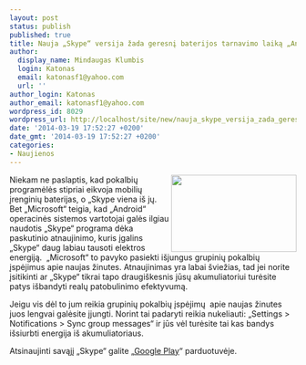 ```yaml
---
layout: post
status: publish
published: true
title: Nauja „Skype“ versija žada geresnį baterijos tarnavimo laiką „Android“ įrenginiams
author:
  display_name: Mindaugas Klumbis
  login: Katonas
  email: katonasf1@yahoo.com
  url: ''
author_login: Katonas
author_email: katonasf1@yahoo.com
wordpress_id: 8029
wordpress_url: http://localhost/site/new/nauja_skype_versija_zada_geresni_baterijos_tarnavimo_laika_android_irenginiams/
date: '2014-03-19 17:52:27 +0200'
date_gmt: '2014-03-19 17:52:27 +0200'
categories:
- Naujienos
---
```

<p>
	<a href="http://technews.lt/userfiles/Skype-for-Android.jpg"><img alt="" src="http://technews.lt/userfiles/Skype-for-Android.jpg" style="width: 220px; height: 135px; float: right;" /></a>Niekam ne paslaptis, kad pokalbių programėlės stipriai eikvoja mobilių įrenginių baterijas, o &bdquo;Skype viena i&scaron; jų. Bet &bdquo;Microsoft&ldquo; teigia, kad &bdquo;Android&ldquo; operacinės sistemos vartotojai galės ilgiau naudotis &bdquo;Skype&ldquo; programa dėka paskutinio atnaujinimo, kuris įgalins &bdquo;Skype&ldquo; daug labiau tausoti elektros energiją. &nbsp;&bdquo;Microsoft&ldquo; to pavyko pasiekti i&scaron;jungus grupinių pokalbių įspėjimus apie naujas žinutes. Atnaujinimas yra labai &scaron;viežias, tad jei norite įsitikinti ar &bdquo;Skype&ldquo; tikrai tapo draugi&scaron;kesnis jūsų akumuliatoriui turėsite patys i&scaron;bandyti realų patobulinimo efektyvumą.</p>
<p>
	Jeigu vis dėl to jum reikia grupinių pokalbių įspėjimų &nbsp;apie naujas žinutes juos lengvai galėsite įjungti. Norint tai padaryti reikia nukeliauti: &bdquo;Settings &gt; Notifications &gt; Sync group messages&ldquo; ir jūs vėl turėsite tai kas bandys i&scaron;siurbti energija i&scaron; akumuliatoriaus.</p>
<p>
	Atsinaujinti savąjį &bdquo;Skype&ldquo; galite &bdquo;<u><a href="https://play.google.com/store/apps/details?id=com.skype.raider">Google Play</a></u>&ldquo; parduotuvėje.</p>
